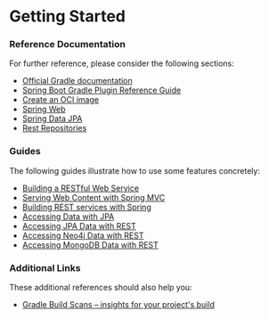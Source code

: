 # Getting Started

### Reference Documentation
For further reference, please consider the following sections:

* [Official Gradle documentation](https://docs.gradle.org)
* [Spring Boot Gradle Plugin Reference Guide](https://docs.spring.io/spring-boot/docs/2.6.7-SNAPSHOT/gradle-plugin/reference/html/)
* [Create an OCI image](https://docs.spring.io/spring-boot/docs/2.6.7-SNAPSHOT/gradle-plugin/reference/html/#build-image)
* [Spring Web](https://docs.spring.io/spring-boot/docs/2.6.7-SNAPSHOT/reference/htmlsingle/#boot-features-developing-web-applications)
* [Spring Data JPA](https://docs.spring.io/spring-boot/docs/2.6.7-SNAPSHOT/reference/htmlsingle/#boot-features-jpa-and-spring-data)
* [Rest Repositories](https://docs.spring.io/spring-boot/docs/2.6.7-SNAPSHOT/reference/htmlsingle/#howto-use-exposing-spring-data-repositories-rest-endpoint)

### Guides
The following guides illustrate how to use some features concretely:

* [Building a RESTful Web Service](https://spring.io/guides/gs/rest-service/)
* [Serving Web Content with Spring MVC](https://spring.io/guides/gs/serving-web-content/)
* [Building REST services with Spring](https://spring.io/guides/tutorials/bookmarks/)
* [Accessing Data with JPA](https://spring.io/guides/gs/accessing-data-jpa/)
* [Accessing JPA Data with REST](https://spring.io/guides/gs/accessing-data-rest/)
* [Accessing Neo4j Data with REST](https://spring.io/guides/gs/accessing-neo4j-data-rest/)
* [Accessing MongoDB Data with REST](https://spring.io/guides/gs/accessing-mongodb-data-rest/)

### Additional Links
These additional references should also help you:

* [Gradle Build Scans – insights for your project's build](https://scans.gradle.com#gradle)


